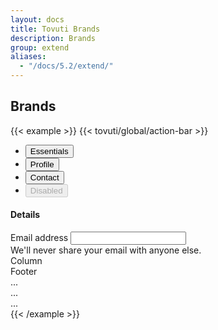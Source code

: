 ```yaml
---
layout: docs
title: Tovuti Brands
description: Brands
group: extend
aliases:
  - "/docs/5.2/extend/"
---
```




## Brands

<!-- markdownlint-disable -->
{{< example >}}
{{< tovuti/global/action-bar >}}

<ul class="nav nav-tabs" id="myTab" role="tablist">
  <li class="nav-item" role="presentation">
    <button class="nav-link active" id="essential-tab" data-bs-toggle="tab" data-bs-target="#essential-tab-pane" type="button" role="tab" aria-controls="essential-tab-pane" aria-selected="true">Essentials</button>
  </li>
  <li class="nav-item" role="presentation">
    <button class="nav-link" id="profile-tab" data-bs-toggle="tab" data-bs-target="#profile-tab-pane" type="button" role="tab" aria-controls="profile-tab-pane" aria-selected="false">Profile</button>
  </li>
  <li class="nav-item" role="presentation">
    <button class="nav-link" id="contact-tab" data-bs-toggle="tab" data-bs-target="#contact-tab-pane" type="button" role="tab" aria-controls="contact-tab-pane" aria-selected="false">Contact</button>
  </li>
  <li class="nav-item" role="presentation">
    <button class="nav-link" id="disabled-tab" data-bs-toggle="tab" data-bs-target="#disabled-tab-pane" type="button" role="tab" aria-controls="disabled-tab-pane" aria-selected="false" disabled>Disabled</button>
  </li>
</ul>
<div class="tab-content" id="myTabContent">
  <div class="tab-pane fade show active" id="essential-tab-pane" role="tabpanel" aria-labelledby="essential-tab" tabindex="0">
<!-- Columns start at 50% wide on mobile and bump up to 33.3% wide on desktop -->
      <div class="row p-3">
        <div class="col-12 col-md-8 XS SM MD LG XL">
            <div class="card border shadow-sm">
              <div class="card-header bg-transparent border-bottom p-3"><h4 class="card-title">Details</h4></div>
              <div class="card-body">
                <div class="container">
                  <div class="row">
                    <div class="col">
                      <div class="text-start">
                        <label for="brandTitle" class="form-label">Email address</label>
                        <input type="title" class="form-control" id="brandTitle" aria-describedby="brandTitle">
                        <div id="brandTitle" class="form-text">We'll never share your email with anyone else.</div>
                      </div>
                    </div>
                    <div class="col">
                      Column
                    </div>
                  </div>
                </div>
              </div>
              <div class="card-footer bg-transparent border-top">Footer</div>
            </div>
        </div>
        <div class="col-4 XS SM MD LG XL"></div>
      </div>

  </div>
  <div class="tab-pane fade" id="profile-tab-pane" role="tabpanel" aria-labelledby="profile-tab" tabindex="0">...</div>
  <div class="tab-pane fade" id="contact-tab-pane" role="tabpanel" aria-labelledby="contact-tab" tabindex="0">...</div>
  <div class="tab-pane fade" id="disabled-tab-pane" role="tabpanel" aria-labelledby="disabled-tab" tabindex="0">...</div>
</div>
{{< /example >}}


<!-- markdownlint-restore -->
